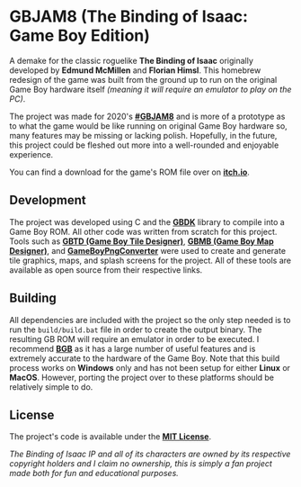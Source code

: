 # GBJAM8 (The Binding of Isaac: Game Boy Edition)

A demake for the classic roguelike **The Binding of Isaac** originally developed by
**Edmund McMillen** and **Florian Himsl**. This homebrew redesign of the game was built
from the ground up to run on the original Game Boy hardware itself *(meaning it will
require an emulator to play on the PC)*.

The project was made for 2020's **[#GBJAM8](https://itch.io/jam/gbjam-8)** and is more
of a prototype as to what the game would be like running on original Game Boy
hardware so, many features may be missing or lacking polish. Hopefully, in the future,
this project could be fleshed out more into a well-rounded and enjoyable experience.

You can find a download for the game's ROM file over on
**[itch.io](https://jrob774.itch.io/the-binding-of-isaac-game-boy-edition)**.

## Development

The project was developed using C and the **[GBDK](https://github.com/Zal0/gbdk-2020)**
library to compile into a Game Boy ROM. All other code was written from scratch for this
project. Tools such as **[GBTD (Game Boy Tile Designer)](https://www.devrs.com/gb/hmgd/gbtd.html)**,
**[GBMB (Game Boy Map Designer)](https://www.devrs.com/gb/hmgd/gbmb.html)**, and
**[GameBoyPngConverter](https://github.com/gingemonster/GameBoyPngConverter/)** were
used to create and generate tile graphics, maps, and splash screens for the project. All
of these tools are available as open source from their respective links.

## Building

All dependencies are included with the project so the only step needed is to run the
`build/build.bat` file in order to create the output binary. The resulting GB ROM will
require an emulator in order to be executed. I recommend **[BGB](https://bgb.bircd.org/)**
as it has a large number of useful features and is extremely accurate to the hardware
of the Game Boy. Note that this build process works on **Windows** only and has not
been setup for either **Linux** or **MacOS**. However, porting the project over to these
platforms should be relatively simple to do.

## License

The project's code is available under the **[MIT License](https://github.com/JRob774/gbjam8/blob/master/LICENSE)**.

*The Binding of Isaac IP and all of its characters are owned by its respective copyright holders
and I claim no ownership, this is simply a fan project made both for fun and educational purposes.*
